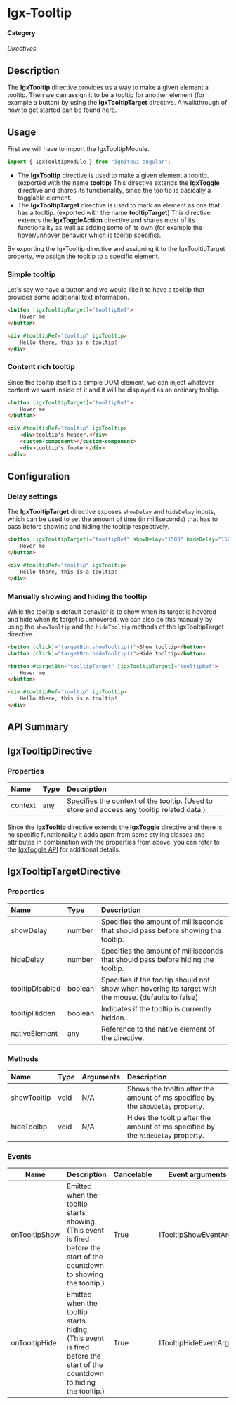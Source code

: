# Igx-Tooltip

#### Category
_Directives_

## Description
The **IgxTooltip** directive provides us a way to make a given element a tooltip. Then we can assign it to be a tooltip for another element (for example a button) by using the **IgxTooltipTarget** directive.
A walkthrough of how to get started can be found [here](https://www.infragistics.com/products/ignite-ui-angular/angular/components/tooltip).

## Usage
First we will have to import the IgxTooltipModule.
```typescript
import { IgxTooltipModule } from "igniteui-angular";
```

- The **IgxTooltip** directive is used to make a given element a tooltip. (exported with the name **tooltip**) This directive extends the **IgxToggle** directive and shares its functionality, since the tooltip is basically a togglable element.
- The **IgxTooltipTarget** directive is used to mark an element as one that has a tooltip. (exported with the name **tooltipTarget**) This directive extends the **IgxToggleAction** directive and shares most of its functionality as well as adding some of its own (for example the hover/unhover behavior which is tooltip specific).

By exporting the IgxTooltip directive and assigning it to the IgxTooltipTarget property, we assign the tooltip to a specific element.


### Simple tooltip

Let's say we have a button and we would like it to have a tooltip that provides some additional text information.
```html
<button [igxTooltipTarget]="tooltipRef">
    Hover me
</button>

<div #tooltipRef="tooltip" igxTooltip>
    Hello there, this is a tooltip!
</div>
```

### Content rich tooltip

Since the tooltip itself is a simple DOM element, we can inject whatever content we want inside of it and it will be displayed as an ordinary tooltip.

```html
<button [igxTooltipTarget]="tooltipRef">
    Hover me
</button>

<div #tooltipRef="tooltip" igxTooltip>
    <div>tooltip's header.</div>
    <custom-component></custom-component>
    <div>tooltip's footer</div>
</div>
```

## Configuration

### Delay settings
The **IgxTooltipTarget** directive exposes `showDelay` and `hideDelay` inputs, which can be used to set the amount of time (in milliseconds) that has to pass before showing and hiding the tooltip respectively.

```html
<button [igxTooltipTarget]="tooltipRef" showDelay="1500" hideDelay="1500">
    Hover me
</button>

<div #tooltipRef="tooltip" igxTooltip>
    Hello there, this is a tooltip!
</div>
```

### Manually showing and hiding the tooltip
While the tooltip's default behavior is to show when its target is hovered and hide when its target is unhovered, we can also do this manually by using the `showTooltip` and the `hideTooltip` methods of the IgxTooltipTarget directive.

```html
<button (click)="targetBtn.showTooltip()">Show tooltip</button>
<button (click)="targetBtn.hideTooltip()">Hide tooltip</button>

<button #targetBtn="tooltipTarget" [igxTooltipTarget]="tooltipRef">
    Hover me
</button>

<div #tooltipRef="tooltip" igxTooltip>
    Hello there, this is a tooltip!
</div>
```

## API Summary

## IgxTooltipDirective

### Properties
| Name | Type | Description |
| :--- |:--- | :--- |
| context | any | Specifies the context of the tooltip. (Used to store and access any tooltip related data.) |

Since the **IgxTooltip** directive extends the **IgxToggle** directive and there is no specific functionality it adds apart from some styling classes and attributes in combination with the properties from above, you can refer to the [IgxToggle API](https://github.com/IgniteUI/igniteui-angular/blob/master/projects/igniteui-angular/src/lib/directives/toggle/README.md) for additional details.

## IgxTooltipTargetDirective

### Properties
| Name | Type | Description |
| :--- |:--- | :--- |
| showDelay | number | Specifies the amount of milliseconds that should pass before showing the tooltip. |
| hideDelay | number | Specifies the amount of milliseconds that should pass before hiding the tooltip. |
| tooltipDisabled | boolean | Specifies if the tooltip should not show when hovering its target with the mouse. (defaults to false) |
| tooltipHidden | boolean | Indicates if the tooltip is currently hidden. |
| nativeElement | any | Reference to the native element of the directive. |

### Methods
| Name | Type | Arguments | Description |
| :--- |:--- | :--- | :--- |
| showTooltip | void | N/A | Shows the tooltip after the amount of ms specified by the `showDelay` property. |
| hideTooltip | void | N/A | Hides the tooltip after the amount of ms specified by the `hideDelay` property. |

### Events
|Name|Description|Cancelable|Event arguments|
|--|--|--|--|
| onTooltipShow | Emitted when the tooltip starts showing. (This event is fired before the start of the countdown to showing the tooltip.) | True | ITooltipShowEventArgs |
| onTooltipHide | Emitted when the tooltip starts hiding. (This event is fired before the start of the countdown to hiding the tooltip.) | True | ITooltipHideEventArgs |
